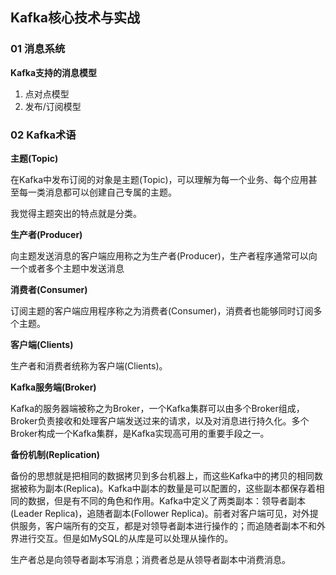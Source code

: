 ## Kafka核心技术与实战

### 01 消息系统

**Kafka支持的消息模型**

1. 点对点模型
2. 发布/订阅模型



### 02 Kafka术语

**主题(Topic)**

在Kafka中发布订阅的对象是主题(Topic)，可以理解为每一个业务、每个应用甚至每一类消息都可以创建自己专属的主题。

我觉得主题突出的特点就是分类。



**生产者(Producer)**

向主题发送消息的客户端应用称之为生产者(Producer)，生产者程序通常可以向一个或者多个主题中发送消息



**消费者(Consumer)**

订阅主题的客户端应用程序称之为消费者(Consumer)，消费者也能够同时订阅多个主题。



**客户端(Clients)**

生产者和消费者统称为客户端(Clients)。



**Kafka服务端(Broker)**

Kafka的服务器端被称之为Broker，一个Kafka集群可以由多个Broker组成，Broker负责接收和处理客户端发送过来的请求，以及对消息进行持久化。多个Broker构成一个Kafka集群，是Kafka实现高可用的重要手段之一。



**备份机制(Replication)**

备份的思想就是把相同的数据拷贝到多台机器上，而这些Kafka中的拷贝的相同数据被称为副本(Replica)。Kafka中副本的数量是可以配置的，这些副本都保存着相同的数据，但是有不同的角色和作用。Kafka中定义了两类副本：领导者副本(Leader Replica)，追随者副本(Follower Replica)。前者对客户端可见，对外提供服务，客户端所有的交互，都是对领导者副本进行操作的；而追随者副本不和外界进行交互。但是如MySQL的从库是可以处理从操作的。

生产者总是向领导者副本写消息；消费者总是从领导者副本中消费消息。





























